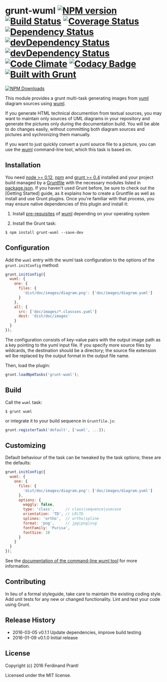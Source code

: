 # grunt-wuml [![NPM version](https://badge.fury.io/js/grunt-wuml.png)](http://badge.fury.io/js/grunt-wuml) [![Build Status](https://travis-ci.org/prantlf/grunt-wuml.png)](https://travis-ci.org/prantlf/grunt-wuml) [![Coverage Status](https://coveralls.io/repos/prantlf/grunt-wuml/badge.svg)](https://coveralls.io/r/prantlf/grunt-wuml) [![Dependency Status](https://david-dm.org/prantlf/grunt-wuml.svg)](https://david-dm.org/prantlf/grunt-wuml) [![devDependency Status](https://david-dm.org/prantlf/grunt-wuml/dev-status.svg)](https://david-dm.org/prantlf/grunt-wuml#info=devDependencies) [![devDependency Status](https://david-dm.org/prantlf/grunt-wuml/peer-status.svg)](https://david-dm.org/prantlf/grunt-wuml#info=peerDependencies) [![Code Climate](https://codeclimate.com/github/prantlf/grunt-wuml/badges/gpa.svg)](https://codeclimate.com/github/prantlf/grunt-wuml) [![Codacy Badge](https://www.codacy.com/project/badge/f3896e8dfa5342b8add12d50390edfcd)](https://www.codacy.com/public/prantlf/grunt-wuml) [![Built with Grunt](https://cdn.gruntjs.com/builtwith.png)](http://gruntjs.com/)

[![NPM Downloads](https://nodei.co/npm/grunt-wuml.png?downloads=true&stars=true)](https://www.npmjs.com/package/grunt-wuml)

This module provides a grunt multi-task generating images from [yuml]
diagram sources using [wuml].
    
If you generate HTML technical documention from textual sources, you may want
to maintain only sources of UML diagrams in your repository and generate the
pictures only during the documentation build.  You will be able to do changes
easily, without committing both diagram sources and pictures and sychronizing
them manually.

If you want to just quickly convert a yuml source file to a picture, you
can use the [wuml] command-line tool, which this task is based on.

## Installation

You need [node >= 0.12][node], [npm] and [grunt >= 0.4][Grunt] installed
and your project build managed by a [Gruntfile] with the necessary modules
listed in [package.json].  If you haven't used Grunt before, be sure to
check out the [Getting Started] guide, as it explains how to create a
Gruntfile as well as install and use Grunt plugins.  Once you're familiar
with that process, you may ensure native dependencies of this plugin and
install it:

1. Install [pre-requisites](https://github.com/schoeffm/waggly-uml#prerequisites)
   of [wuml] depending on your operating system

2. Install the Grunt task:

```shell
$ npm install grunt-wuml --save-dev
```

## Configuration

Add the `wuml` entry with the wuml task configuration to the
options of the `grunt.initConfig` method:

```js
grunt.initConfig({
  wuml: {
    one: {
      files: {
        'dist/doc/images/diagram.png': ['doc/images/diagram.yuml']
      }
    },
    all: {
      src: ['doc/images/*.classses.yuml']
      dest: 'dist/doc/images'
    }
  }
});
```
The configuration consists of key-value pairs with the output image path
as a key pointing to the yuml input file.  If you specify more source
files by wildcards, the destination should be a directory; the source file
extension wil lbe replaced by the output format in the output file name.

Then, load the plugin:

```javascript
grunt.loadNpmTasks('grunt-wuml');
```

## Build

Call the `wuml` task:

```shell
$ grunt wuml
```

or integrate it to your build sequence in `Gruntfile.js`:

```js
grunt.registerTask('default', ['wuml', ...]);
```

## Customizing

Default behaviour of the task can be tweaked by the task options; these
are the defaults:

```js
grunt.initConfig({
  wuml: {
    one: {
      files: {
        'dist/doc/images/diagram.png': ['doc/images/diagram.yuml']
      },
      options: {
        waggly: false,
        type: 'class',     // class|sequence|usecase
        orientation: 'TD', // LR|TD
        splines: 'ortho',  // ortho|spline
        format: 'png',     // jpg|png|svg
        fontFamily: 'Purisa',
        fontSize: 10
      }
    }
  }
});
```
See the [documentation of the command-line wuml tool](https://github.com/schoeffm/waggly-uml#cli-tool)
for more information.

## Contributing

In lieu of a formal styleguide, take care to maintain the existing coding
style.  Add unit tests for any new or changed functionality. Lint and test
your code using Grunt.

## Release History

 * 2016-03-05   v0.1.1   Update dependencies, improve build testing
 * 2016-01-09   v0.1.0   Initial release

## License

Copyright (c) 2016 Ferdinand Prantl

Licensed under the MIT license.

[node]: http://nodejs.org
[npm]: http://npmjs.org
[package.json]: https://docs.npmjs.com/files/package.json
[Grunt]: https://gruntjs.com
[Gruntfile]: http://gruntjs.com/sample-gruntfile
[Getting Gtarted]: https://github.com/gruntjs/grunt/wiki/Getting-started
[wuml]: https://github.com/schoeffm/waggly-uml
[yuml]: http://yuml.me/
